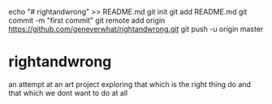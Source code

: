 echo "# rightandwrong" >> README.md
git init
git add README.md
git commit -m "first commit"
git remote add origin https://github.com/geneverwhat/rightandwrong.git
git push -u origin master
# rightandwrong
an attempt at an art project exploring that which is the right thing do and that which we dont want to do at all

